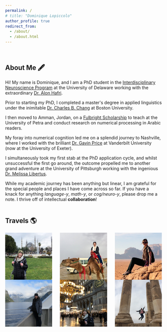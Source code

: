 ```yaml
---
permalink: /
# title: "Dominique Lopiccolo"
author_profile: true
redirect_from: 
  - /about/
  - /about.html
---
```

<br>

## About Me 🖋️
Hi! My name is Dominique, and I am a PhD student in the [Interdisciplinary Neuroscience Program](https://www.udel.edu/academics/colleges/grad/prospective-students/programs/interdisciplinary/interdisciplinary-neuroscience/degree-requirements/) at the University of Delaware working with the extraordinary [Dr. Alon Hafri](https://www.psych.udel.edu/people/alon). 

Prior to starting my PhD, I completed a master's degree in applied linguistics under the inimitable [Dr. Charles B. Chang](https://ling.bu.edu/people/chang/) at Boston University. 

I then moved to Amman, Jordan, on a [Fulbright Scholarship](https://us.fulbrightonline.org/about/fulbright-us-student-program) to teach at the University of Petra and conduct research on numerical processing in Arabic readers. 

My foray into numerical cognition led me on a splendid journey to Nashville, where I worked with the brilliant [Dr. Gavin Price](https://psychology.exeter.ac.uk/people/profile/index.php?web_id=Gavin_Price) at Vanderbilt University (now at the University of Exeter). 

I simultaneously took my first stab at the PhD application cycle, and whilst unsuccessful the first go around, the outcome propelled me to another grand adventure at the University of Pittsburgh working with the ingenious [Dr. Melissa Libertus](https://www.lrdc.pitt.edu/people/researcher-detail.cshtml?id=530).

While my academic journey has been anything but linear, I am grateful for the special people and places I have come across so far. If you have a knack for anything <i>language-y</i>, <i>math-y</i>, or <i>cog/neuro-y</i>, please drop me a note. I thrive off of intellectual <b>collaboration</b>!
<br><br>

## Travels 🌎

<div style="display: flex; justify-content: space-between;">
  <img src="/images/istanbul.jpeg" alt="Istanbul" style="width: 30%;">
  <img src="/images/dead-sea.jpg" alt="Camel Riding" style="width: 30%;">
  <img src="/images/wadi-rum.jpg" alt="Wadi Rum" style="width: 30%;">
</div>

<div style="display: flex; justify-content: space-between;">
  <img src="/images/milford-sound.jpg" alt="Milford Sound" style="width: 30%;">
  <img src="/images/hagia-sofia.jpg" alt="Hagia Sofia" style="width: 30%;">
  <img src="/images/amman-citadel.jpg" alt="Amman Citadel" style="width: 30%;">
</div>
